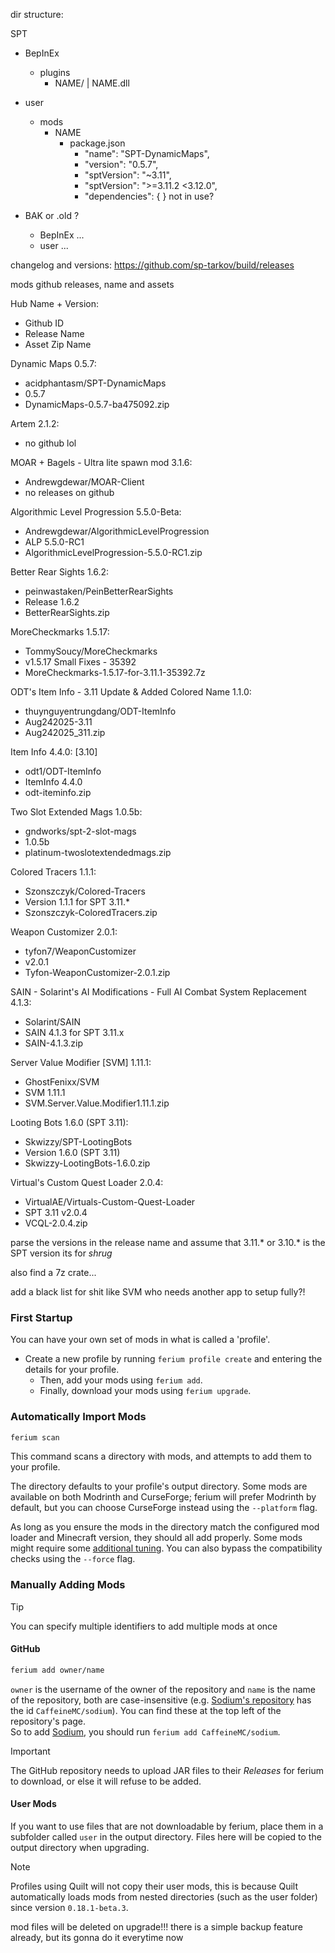 
dir structure:

SPT
- BepInEx
    - plugins
        - NAME/ | NAME.dll

- user
    - mods
        - NAME
            - package.json
                - "name": "SPT-DynamicMaps",
                - "version": "0.5.7",
                - "sptVersion": "~3.11",
                - "sptVersion": ">=3.11.2 <3.12.0",
                - "dependencies": { } not in use?

- BAK or .old ?
    - BepInEx ...
    - user ...


changelog and versions:
https://github.com/sp-tarkov/build/releases


mods github releases, name and assets

Hub Name + Version:
- Github ID
- Release Name
- Asset Zip Name


Dynamic Maps 0.5.7:
- acidphantasm/SPT-DynamicMaps
- 0.5.7
- DynamicMaps-0.5.7-ba475092.zip


Artem 2.1.2:
- no github lol

MOAR + Bagels - Ultra lite spawn mod 3.1.6:
- Andrewgdewar/MOAR-Client
- no releases on github

Algorithmic Level Progression 5.5.0-Beta:
- Andrewgdewar/AlgorithmicLevelProgression
- ALP 5.5.0-RC1
- AlgorithmicLevelProgression-5.5.0-RC1.zip

Better Rear Sights 1.6.2:
- peinwastaken/PeinBetterRearSights
- Release 1.6.2
- BetterRearSights.zip

MoreCheckmarks 1.5.17:
- TommySoucy/MoreCheckmarks
- v1.5.17 Small Fixes - 35392
- MoreCheckmarks-1.5.17-for-3.11.1-35392.7z

ODT's Item Info - 3.11 Update & Added Colored Name 1.1.0:
- thuynguyentrungdang/ODT-ItemInfo
- Aug242025-3.11
- Aug242025_311.zip

Item Info 4.4.0: [3.10]
- odt1/ODT-ItemInfo
- ItemInfo 4.4.0
- odt-iteminfo.zip

Two Slot Extended Mags 1.0.5b:
- gndworks/spt-2-slot-mags
- 1.0.5b
- platinum-twoslotextendedmags.zip

Colored Tracers 1.1.1:
- Szonszczyk/Colored-Tracers
- Version 1.1.1 for SPT 3.11.*
- Szonszczyk-ColoredTracers.zip

Weapon Customizer 2.0.1:
- tyfon7/WeaponCustomizer
- v2.0.1
- Tyfon-WeaponCustomizer-2.0.1.zip

SAIN - Solarint's AI Modifications - Full AI Combat System Replacement 4.1.3:
- Solarint/SAIN
- SAIN 4.1.3 for SPT 3.11.x
- SAIN-4.1.3.zip

Server Value Modifier [SVM] 1.11.1:
- GhostFenixx/SVM
- SVM 1.11.1
- SVM.Server.Value.Modifier1.11.1.zip

Looting Bots 1.6.0 (SPT 3.11):
- Skwizzy/SPT-LootingBots
- Version 1.6.0 (SPT 3.11)
- Skwizzy-LootingBots-1.6.0.zip

Virtual's Custom Quest Loader 2.0.4:
- VirtualAE/Virtuals-Custom-Quest-Loader
- SPT 3.11 v2.0.4
- VCQL-2.0.4.zip





parse the versions in the release name and assume that 3.11.* or 3.10.* is the SPT version its for _shrug_

also find a 7z crate...

add a black list for shit like SVM who needs another app to setup fully?!






### First Startup

You can have your own set of mods in what is called a 'profile'.

- Create a new profile by running `ferium profile create` and entering the details for your profile.
  - Then, add your mods using `ferium add`.
  - Finally, download your mods using `ferium upgrade`.

### Automatically Import Mods

```bash
ferium scan
```

This command scans a directory with mods, and attempts to add them to your profile.

The directory defaults to your profile's output directory. Some mods are available on both Modrinth and CurseForge; ferium will prefer Modrinth by default, but you can choose CurseForge instead using the `--platform` flag.

As long as you ensure the mods in the directory match the configured mod loader and Minecraft version, they should all add properly. Some mods might require some [additional tuning](#check-overrides). You can also bypass the compatibility checks using the `--force` flag.

### Manually Adding Mods

> [!TIP]
> You can specify multiple identifiers to add multiple mods at once

#### GitHub
```bash
ferium add owner/name
```
`owner` is the username of the owner of the repository and `name` is the name of the repository, both are case-insensitive (e.g. [Sodium's repository](https://github.com/CaffeineMC/sodium) has the id `CaffeineMC/sodium`). You can find these at the top left of the repository's page.  
So to add [Sodium](https://github.com/CaffeineMC/sodium), you should run `ferium add CaffeineMC/sodium`.

> [!IMPORTANT]
> The GitHub repository needs to upload JAR files to their _Releases_ for ferium to download, or else it will refuse to be added.

#### User Mods

If you want to use files that are not downloadable by ferium, place them in a subfolder called `user` in the output directory. Files here will be copied to the output directory when upgrading.

> [!NOTE]
> Profiles using Quilt will not copy their user mods, this is because Quilt automatically loads mods from nested directories (such as the user folder) since version `0.18.1-beta.3`.
  

mod files will be deleted on upgrade!!! there is a simple backup feature already, but its gonna do it everytime now